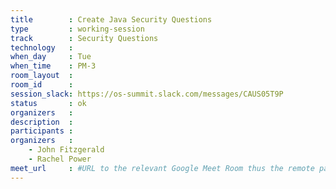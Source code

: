 ```yaml
---
title        : Create Java Security Questions
type         : working-session
track        : Security Questions
technology   :
when_day     : Tue
when_time    : PM-3
room_layout  :
room_id      :
session_slack: https://os-summit.slack.com/messages/CAUS05T9P
status       : ok
organizers   :
description  :
participants :
organizers   :
    - John Fitzgerald
    - Rachel Power
meet_url     : #URL to the relevant Google Meet Room thus the remote participants can join a session
---
```

